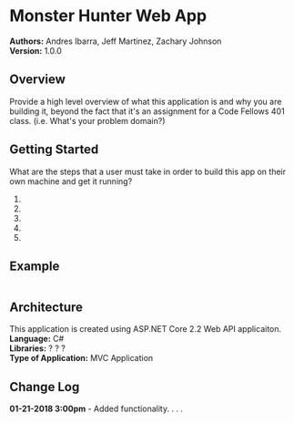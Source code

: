 # Monster Hunter Web App

**Authors:** Andres Ibarra, Jeff Martinez, Zachary Johnson </br>
**Version:** 1.0.0 


## Overview
Provide a high level overview of what this application is and why you are building it, beyond the fact that it's an assignment for a Code Fellows 401 class. (i.e. What's your problem domain?)


## Getting Started
What are the steps that a user must take in order to build this app on their own machine and get it running?
1. </br>
2. </br>
3. </br>
4. </br>
5. </br>

## Example
```

```


## Architecture
This application is created using ASP.NET Core 2.2 Web API applicaiton. </br>
**Language:** C# </br>
**Libraries:** ? ? ? </br>
**Type of Application:** MVC Application


## Change Log
**01-21-2018 3:00pm** - Added functionality. . . .
